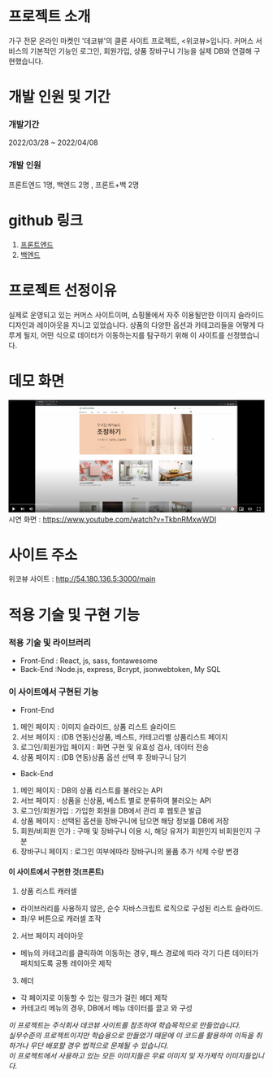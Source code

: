 # 프로젝트 소개

가구 전문 온라인 마켓인 '데코뷰'의 클론 사이트 프로젝트,
<위코뷰>입니다. 커머스 서비스의 기본적인 기능인 로그인, 회원가입, 상품 장바구니 기능을 실제 DB와 연결해 구현했습니다.

# 개발 인원 및 기간

### 개발기간

2022/03/28 ~ 2022/04/08

### 개발 인원

프론트엔드 1명, 백엔드 2명 , 프론트+백 2명

# github 링크

1. [프론트엔드](https://github.com/wecode-bootcamp-korea/justcode-4-1st-win2mac3-front.git)
2. [백엔드](https://github.com/wecode-bootcamp-korea/justcode-4-1st-win2mac3-back.git)

# 프로젝트 선정이유

실제로 운영되고 있는 커머스 사이트이며, 쇼핑몰에서 자주 이용될만한 이미지 슬라이드 디자인과 레이아웃을 지니고 있었습니다.
상품의 다양한 옵션과 카테고리들을 어떻게 다루게 될지, 어떤 식으로 데이터가 이동하는지를 탐구하기 위해 이 사이트를 선정했습니다.

# 데모 화면
![위코뷰 시연영상](https://github.com/mentalbreaker/justcode-4-1st-win2mac3-front/blob/main/public/images/%E1%84%89%E1%85%B3%E1%84%8F%E1%85%B3%E1%84%85%E1%85%B5%E1%86%AB%E1%84%89%E1%85%A3%E1%86%BA%202022-05-02%20%E1%84%8B%E1%85%A9%E1%84%92%E1%85%AE%205.57.39.png?raw=true)
시연 화면 : https://www.youtube.com/watch?v=TkbnRMxwWDI

# 사이트 주소
위코뷰 사이트 : http://54.180.136.5:3000/main

# 적용 기술 및 구현 기능

### 적용 기술 및 라이브러리

- Front-End : React, js, sass, fontawesome
- Back-End :Node.js, express, Bcrypt, jsonwebtoken, My SQL

### 이 사이트에서 구현된 기능

- Front-End

1. 메인 페이지 : 이미지 슬라이드, 상품 리스트 슬라이드
2. 서브 페이지 : (DB 연동)신상품, 베스트, 카테고리별 상품리스트 페이지
3. 로그인/회원가입 페이지 : 화면 구현 및 유효성 검사, 데이터 전송
4. 상품 페이지 : (DB 연동)상품 옵션 선택 후 장바구니 담기

- Back-End

1. 메인 페이지 : DB의 상품 리스트를 불러오는 API
2. 서브 페이지 : 상품을 신상품, 베스트 별로 분류하여 불러오는 API
3. 로그인/회원가입 : 가입한 회원을 DB에서 관리 후 웹토큰 발급
4. 상품 페이지 : 선택된 옵션을 장바구니에 담으면 해당 정보를 DB에 저장
5. 회원/비회원 인가 : 구매 및 장바구니 이용 시, 해당 유저가 회원인지 비회원인지 구분
6. 장바구니 페이지 : 로그인 여부에따라 장바구니의 물품 추가 삭제 수량 변경

#### 이 사이트에서 구현한 것(프론트)
1. 상품 리스트 캐러셀
  - 라이브러리를 사용하지 않은, 순수 자바스크립트 로직으로 구성된 리스트 슬라이드.
  - 좌/우 버튼으로 캐러셀 조작
2. 서브 페이지 레이아웃
  - 메뉴의 카테고리를 클릭하여 이동하는 경우, 패스 경로에 따라 각기 다른 데이터가 패치되도록 공통 레이아웃 제작
3. 헤더
  - 각 페이지로 이동할 수 있는 링크가 걸린 헤더 제작
  - 카테고리 메뉴의 경우, DB에서 메뉴 데이터를 끌고 와 구성

_이 프로젝트는 주식회사 데코뷰 사이트를 참조하여 학습목적으로 만들었습니다._
<br/>
_실무수준의 프로젝트이지만 학습용으로 만들었기 때문에 이 코드를 활용하여 이득을 취하거나 무단 배포할 경우 법적으로 문제될 수 있습니다._
<br/>
_이 프로젝트에서 사용하고 있는 모든 이미지들은 무료 이미지 및 자가제작 이미지들입니다._
